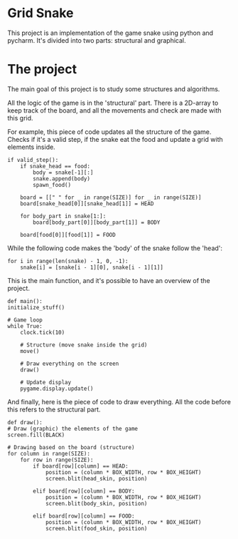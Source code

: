 # Grid Snake
This project is an implementation of the game snake using python and pycharm. It's divided into two parts: structural 
and graphical.

# The project
The main goal of this project is to study some structures and algorithms.

All the logic of the game is in the 'structural' part. There is a 2D-array to keep track of the board, and all the 
movements and check are made with this grid.

For example, this piece of code updates all the structure of the game. Checks if it's a valid step, if the snake eat the food and update a grid with elements inside.

    if valid_step():
        if snake_head == food:
            body = snake[-1][:]
            snake.append(body)
            spawn_food()

        board = [[" " for _ in range(SIZE)] for _ in range(SIZE)]
        board[snake_head[0]][snake_head[1]] = HEAD

        for body_part in snake[1:]:
            board[body_part[0]][body_part[1]] = BODY

        board[food[0]][food[1]] = FOOD
                    


While the following code makes the 'body' of the snake follow the 'head':

    for i in range(len(snake) - 1, 0, -1):
        snake[i] = [snake[i - 1][0], snake[i - 1][1]]
  
         
         
This is the main function, and it's possible to have an overview of the project.


    def main():
    initialize_stuff()

    # Game loop
    while True:
        clock.tick(10)

        # Structure (move snake inside the grid)
        move()

        # Draw everything on the screen
        draw()

        # Update display
        pygame.display.update()
    
        
And finally, here is the piece of code to draw everything. All the code before this  refers to the structural part.

    def draw():
    # Draw (graphic) the elements of the game
    screen.fill(BLACK)

    # Drawing based on the board (structure)
    for column in range(SIZE):
        for row in range(SIZE):
            if board[row][column] == HEAD:
                position = (column * BOX_WIDTH, row * BOX_HEIGHT)
                screen.blit(head_skin, position)

            elif board[row][column] == BODY:
                position = (column * BOX_WIDTH, row * BOX_HEIGHT)
                screen.blit(body_skin, position)

            elif board[row][column] == FOOD:
                position = (column * BOX_WIDTH, row * BOX_HEIGHT)
                screen.blit(food_skin, position)

